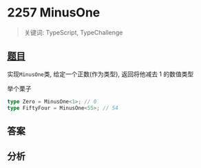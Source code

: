 # 2257 MinusOne

> 关键词: TypeScript, TypeChallenge

## [题目](https://github.com/type-challenges/type-challenges/blob/master/questions/2257-medium-minusone/README.md)

实现`MinusOne`类, 给定一个正数(作为类型), 返回将他减去 1 的数值类型

举个栗子

```ts
type Zero = MinusOne<1>; // 0
type FiftyFour = MinusOne<55>; // 54
```

## 答案

## 分析
